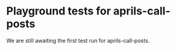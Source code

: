 # Playground tests for aprils-call-posts
We are still awaiting the first test run for aprils-call-posts.
